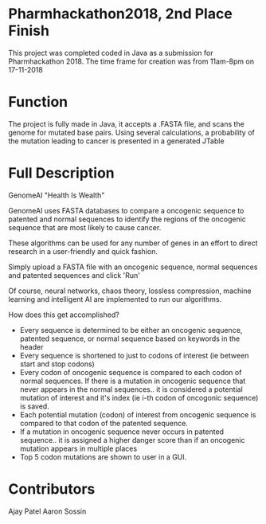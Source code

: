 # Pharmhackathon2018, 2nd Place Finish

This project was completed coded in Java as a submission for Pharmhackathon 2018. 
The time frame for creation was from 11am-8pm on 17-11-2018

# Function

The project is fully made in Java, it accepts a .FASTA file, and scans the genome
for mutated base pairs. Using several calculations, a probability of the mutation
leading to cancer is presented in a generated JTable

# Full Description

GenomeAI
"Health Is Wealth"

GenomeAI uses FASTA databases to compare a oncogenic sequence to patented and normal sequences to identify the regions of the oncogenic sequence that are most likely to cause cancer. 

These algorithms can be used for any number of genes in an effort to direct research in a user-friendly and quick fashion. 

Simply upload a FASTA file with an oncogenic sequence, normal sequences and patented sequences and click 'Run'

Of course, neural networks, chaos theory, lossless compression, machine learning and intelligent AI are implemented to run our algorithms. 

How does this get accomplished?
- Every sequence is determined to be either an oncogenic sequence, patented sequence, or normal sequence based on keywords in the header
- Every sequence is shortened to just to codons of interest (ie between start and stop codons)
- Every codon of oncogenic sequence is compared to each codon of normal sequences. If there is a mutation in oncogenic sequence that never appears in the normal sequences.. 
it is considered a potential mutation of interest and it's index (ie i-th codon of oncogonic sequence) is saved.
- Each potential mutation (codon) of interest from oncogenic sequence is compared to that codon of the patented sequence. 
- If a mutation in oncogenic sequence never occurs in patented sequence.. it is assigned a higher danger score than if an oncogenic mutation appears in multiple places
- Top 5 codon mutations are shown to user in a GUI.

# Contributors
Ajay Patel
Aaron Sossin

